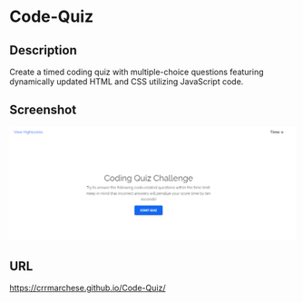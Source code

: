 # Code-Quiz

## Description 

Create a timed coding quiz with multiple-choice questions featuring dynamically updated HTML and CSS utilizing JavaScript code.

## Screenshot

![Code Quiz](./assets/images/screenshot.png)

## URL

https://crrmarchese.github.io/Code-Quiz/